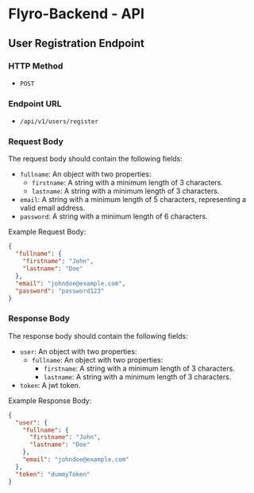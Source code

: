 # Flyro-Backend - API

## User Registration Endpoint

### HTTP Method

- `POST`

### Endpoint URL

- `/api/v1/users/register`

### Request Body

The request body should contain the following fields:

- `fullname`: An object with two properties:
  - `firstname`: A string with a minimum length of 3 characters.
  - `lastname`: A string with a minimum length of 3 characters.
- `email`: A string with a minimum length of 5 characters, representing a valid email address.
- `password`: A string with a minimum length of 6 characters.

Example Request Body:

```json
{
  "fullname": {
    "firstname": "John",
    "lastname": "Doe"
  },
  "email": "johndoe@example.com",
  "password": "password123"
}
```

### Response Body

The response body should contain the following fields:

- `user`: An object with two properties:
  - `fullname`: An object with two properties:
    - `firstname`: A string with a minimum length of 3 characters.
    - `lastname`: A string with a minimum length of 3 characters.
- `token`: A jwt token.

Example Response Body:

```json
{
  "user": {
    "fullname": {
      "firstname": "John",
      "lastname": "Doe"
    },
    "email": "johndoe@example.com"
  },
  "token": "dummyToken"
}
```
